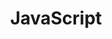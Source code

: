 ---
title: JavaScript
description: 
image: "https://academy.alterra.id/blog/wp-content/uploads/2022/09/c-brandlogo.net_.png"

# Badge style
style:
    background: "#2a9d8f"
    color: "#fff"
---